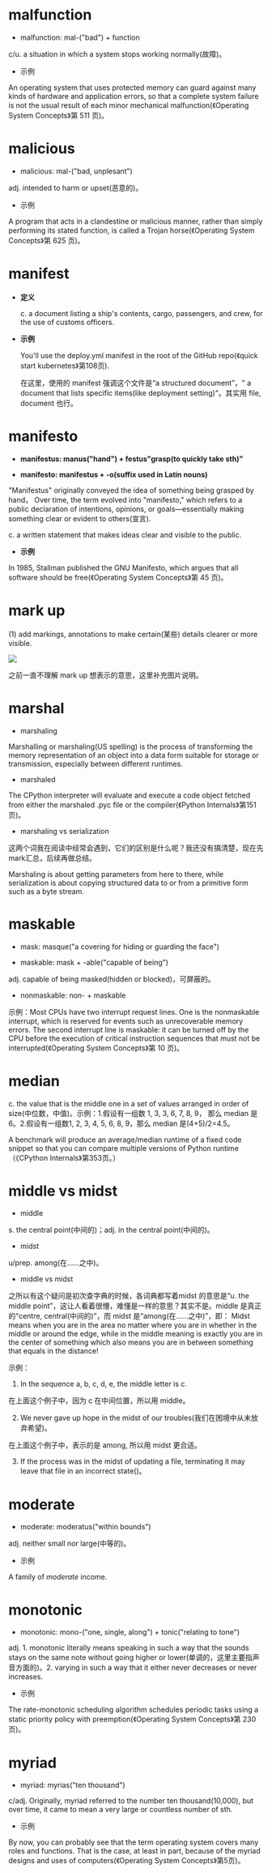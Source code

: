 # malfunction

- malfunction: mal-("bad") + function

c/u. a situation in which a system stops working normally(故障)。

- 示例

An operating system that uses protected memory can guard against many kinds of hardware and application errors, so that a complete system failure is not the usual result of each minor mechanical malfunction(《Operating System Concepts》第 511 页)。

# malicious

- malicious: mal-("bad, unplesant")

adj. intended to harm or upset(恶意的)。

- 示例

A program that acts in a clandestine or malicious manner, rather than simply performing its stated function, is called a Trojan horse(《Operating System Concepts》第 625 页)。

# manifest

- **定义**

  c. a document listing a ship's contents, cargo, passengers, and crew, for the use of customs officers.

- **示例**

  You’ll use the deploy.yml manifest in the root of the GitHub repo(《quick start kubernetes》第108页).

  在这里，使用的 manifest 强调这个文件是“a structured document”，" a document that  lists specific items(like deployment setting)"。其实用 file, document 也行。

# manifesto

- **manifestus: manus("hand") + festus"grasp(to quickly take sth)"**

- **manifesto: manifestus + -o(suffix used in Latin nouns)**

"Manifestus" originally conveyed the idea of something being grasped by hand， Over time, the term evolved into "manifesto," which refers to a public declaration of intentions, opinions, or goals—essentially making something clear or evident to others(宣言).

c. a written statement that makes ideas clear and visible to the public.

- **示例**

In 1985, Stallman published the GNU Manifesto, which argues that all software should be free(《Operating System Concepts》第 45 页)。

# mark up 

(1) add markings, annotations to make certain(某些) details clearer or more visible.

![](./assets/mark_up.png)

之前一直不理解 mark up 想表示的意思，这里补充图片说明。

# marshal

- marshaling

Marshalling or marshaling(US spelling) is the process of transforming the memory representation of an object into a data form suitable for storage or transmission, especially between different runtimes.

- marshaled

The CPython interpreter will evaluate and execute a code object fetched from either the marshaled .pyc file or the compiler(《Python Internals》第151页)。

- marshaling vs serialization

这两个词我在阅读中经常会遇到，它们的区别是什么呢？我还没有搞清楚，现在先mark汇总，后续再做总结。

Marshaling is about getting parameters from here to there, while serialization is about copying structured data to or from a primitive form such as a byte stream. 

# maskable

- mask: masque("a covering for hiding or guarding the face")

- maskable: mask + -able("capable of being")

adj. capable of being masked(hidden or blocked)，可屏蔽的。

- nonmaskable: non- + maskable

示例：Most CPUs have two interrupt request lines. One is the nonmaskable interrupt, which is reserved for events such as unrecoverable memory errors. The second interrupt line is maskable: it can be turned off by the CPU before the execution of critical instruction sequences that must not be interrupted(《Operating System Concepts》第 10 页)。

# median

c. the value that is the middle one in a set of values arranged in order of size(中位数，中值)。示例：1.假设有一组数 1, 3, 3, 6, 7, 8, 9， 那么 median 是6。2.假设有一组数1, 2, 3, 4, 5, 6, 8, 9，那么 median 是(4+5)/2=4.5。

A benchmark will produce an average/median runtime of a fixed code snippet so that you can compare multiple versions of Python runtime（《CPython Internals》第353页。）

# middle vs midst

- middle

s. the central point(中间的)；adj. in the central point(中间的)。

- midst

u/prep. among(在......之中)。

- middle vs midst

之所以有这个疑问是初次查字典的时候，各词典都写着midst 的意思是“u. the middle point”，这让人看着很懵，难懂是一样的意思？其实不是。middle 是真正的“centre, central(中间的)”，而 midst 是“among(在......之中)”，即： Midst means when you are in the area no matter where you are in whether in the middle or around the edge, while in the middle meaning is exactly you are in the center of something which also means you are in between something that equals in the distance!

示例：

1. In the sequence a, b, c, d, e, the middle letter is c.

在上面这个例子中，因为 c 在中间位置，所以用 middle。

2. We never gave up hope in the midst of our troubles(我们在困境中从未放弃希望)。

在上面这个例子中，表示的是 among, 所以用 midst 更合适。

3. If the process was in the midst of updating a file, terminating it may leave that file in an incorrect state()。

# moderate

- moderate:  moderatus("within bounds")

adj. neither small nor large(中等的)。

- 示例

A family of *moderate* income.

# monotonic

-  monotonic: mono-("one, single, along") + tonic("relating to tone")

adj. 1. monotonic literally means speaking in such a way that the sounds stays on the same note without going higher or lower(单调的，这里主要指声音方面的)。2. varying in such a way that it either never decreases or never increases.

- 示例

The rate-monotonic scheduling algorithm schedules periodic tasks using a static priority policy with preemption(《Operating System Concepts》第 230 页)。

# myriad

- myriad: myrias("ten thousand")

c/adj. Originally, myriad referred to the number ten thousand(10,000), but over time, it came to mean a very large or countless number of sth.

- 示例

By now, you can probably see that the term operating system covers many roles and functions. That is the case, at least in part, because of the myriad designs and uses of computers(《Operating System Concepts》第5页)。

